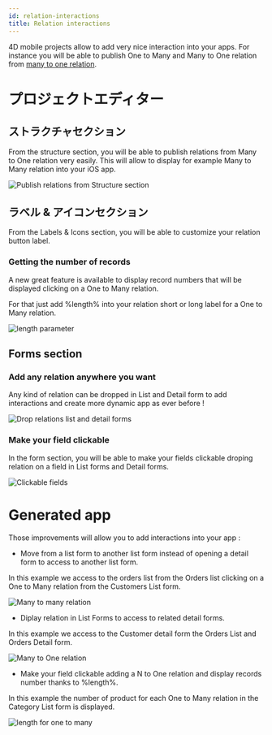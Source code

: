 ```yaml
---
id: relation-interactions
title: Relation interactions
---
```


4D mobile projects allow to add very nice interaction into your apps. For instance you will be able to publish One to Many and Many to One relation from [many to one relation](many-to-one-relations.md).

# プロジェクトエディター

## ストラクチャセクション

From the structure section, you will be able to publish relations from Many to One relation very easily. This will allow to display for example Many to Many relation into your iOS app.

![Publish relations from Structure section](img/structure-section.gif)

## ラベル & アイコンセクション

From the Labels & Icons section, you will be able to customize your relation button label.

### Getting the number of records

A new great feature is available to display record numbers that will be displayed clicking on a One to Many relation.

For that just add %length% into your relation short or long label for a One to Many relation.

![length parameter](img/icons-labels-length-parameter-relation.png)

## Forms section

### Add any relation anywhere you want

Any kind of relation can be dropped in List and Detail form to add interactions and create more dynamic app as ever before !

![Drop relations list and detail forms](img/drop-relation-list-detail-form.gif)

### Make your field clickable

In the form section, you will be able to make your fields clickable droping relation on a field in List forms and Detail forms.

![Clickable fields](img/clickable-fields-relation.gif)


# Generated app

Those improvements will allow you to add interactions into your app :

* Move from a list form to another list form instead of opening a detail form to access to another list form.

In this example we access to the orders list from the Orders list clicking on a One to Many relation from the Customers List form.

![Many to many relation](img/many-to-many-relations.gif)

* Diplay relation in List Forms to access to related detail forms.

In this example we access to the Customer detail form the Orders List and Orders Detail form.

![Many to One relation](img/many-to-one-relations.gif)

* Make your field clickable adding a N to One relation and display records number thanks to %length%.

In this example the number of product for each One to Many relation in the Category List form is displayed.

![length for one to many](img/length-for-one-to-many.png)



